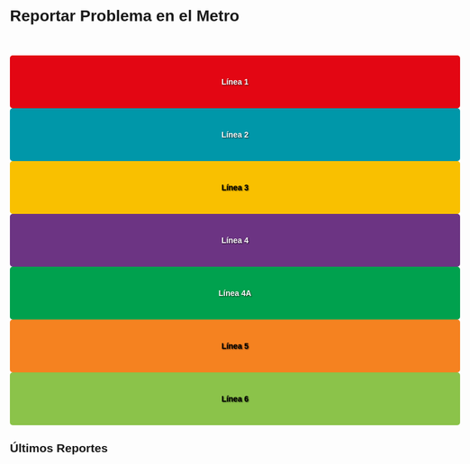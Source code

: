 
<html lang="es">
<head>
  <meta charset="UTF-8">
  <meta name="viewport" content="width=device-width, initial-scale=1.0">
  <title>Reportar Problemas - MetroMan</title>
  <style>
    body { font-family: 'Arial', sans-serif; max-width: 800px; margin: 0 auto; padding: 20px; }
    .form-group { margin-bottom: 15px; }
    label { display: block; margin-bottom: 5px; font-weight: bold; }
    select, textarea, button { width: 100%; padding: 10px; border: 1px solid #ddd; }
    button { background: #0066cc; color: white; border: none; cursor: pointer; }
    .report { border: 1px solid #eee; padding: 10px; margin-bottom: 10px; }
    .status { float: right; padding: 3px 8px; border-radius: 3px; }
    .pendiente { background: #ffeb3b; }
    .en_proceso { background: #2196f3; color: white; }
    .resuelto { background: #4caf50; color: white; }
    
    /* Line buttons styles */
    .line-buttons {
      display: grid;
      grid-template-columns: repeat(4, 1fr);
      gap: 10px;
      margin: 20px 0;
    }
    .line-btn {
      padding: 15px 5px;
      text-align: center;
      border-radius: 5px;
      cursor: pointer;
      font-weight: bold;
      position: relative;
      border: 2px solid transparent;
      background-size: cover;
      background-position: center;
      background-repeat: no-repeat;
      min-height: 60px;
      display: flex;
      align-items: center;
      justify-content: center;
      text-shadow: 1px 1px 2px rgba(0,0,0,0.8);
    }
    .line-btn:hover {
      opacity: 0.9;
    }
    /* Line colors - fallback if image not available */
    .line-1 { background-color: #e30613; color: white; }
    .line-2 { background-color: #0097a9; color: white; }
    .line-3 { background-color: #f9c000; color: black; }
    .line-4 { background-color: #6c3483; color: white; }
    .line-4A { background-color: #00a14e; color: white; }
    .line-5 { background-color: #f58220; color: black; }
    .line-5B { background-color: #8bc34a; color: black; }
    
    /* Status indicators */
    .line-status {
      position: absolute;
      top: -8px;
      right: -8px;
      width: 20px;
      height: 20px;
      border-radius: 50%;
      font-size: 10px;
      display: flex;
      align-items: center;
      justify-content: center;
      color: white;
    }
    .status-good { background: #4CAF50; }
    .status-warning { background: #FFC107; }
    .status-bad { background: #F44336; }
    
    .report-form { display: none; margin-top: 20px; }
    .active-line { 
      display: block;
      padding: 10px;
      margin-bottom: 15px;
      font-weight: bold;
      text-align: center;
    }
  </style>
</head>
<body>
  <h1>Reportar Problema en el Metro</h1>
  
  <div class="active-line" id="activeLineDisplay"></div>
  
  <div class="line-buttons">
    <div class="line-btn line-1" data-line="1">Línea 1</div>
    <div class="line-btn line-2" data-line="2">Línea 2</div>
    <div class="line-btn line-3" data-line="3">Línea 3</div>
    <div class="line-btn line-4" data-line="4">Línea 4</div>
    <div class="line-btn line-4A" data-line="4A">Línea 4A</div>
    <div class="line-btn line-5" data-line="5">Línea 5</div>
    <div class="line-btn line-5B" data-line="6">Línea 6</div>
  </div>
  
  <form id="reportForm" class="report-form">
    <input type="hidden" id="linea" value="">
    
    <div class="form-group">
      <label for="problema">Tipo de Problema:</label>
      <select id="problema" required>
        <option value="">Seleccione un problema</option>
        <option value="Retraso">Retraso en el servicio</option>
        <option value="Avería">Avería en trenes</option>
        <option value="Infraestructura">Problema de infraestructura</option>
        <option value="Atención">Mala atención al cliente</option>
        <option value="Otro">Otro problema</option>
      </select>
    </div>
    
    <div class="form-group">
      <label for="descripcion">Descripción:</label>
      <textarea id="descripcion" rows="4" required></textarea>
    </div>
    
    <button type="submit">Enviar Reporte</button>
  </form>
  
  <h2>Últimos Reportes</h2>
  <div id="reportsList"></div>
  
  <script>
    // Initialize with default line selected
    let selectedLine = null;
    
    // Add click handlers to line buttons
    document.querySelectorAll('.line-btn').forEach(btn => {
      btn.addEventListener('click', () => {
        selectedLine = btn.dataset.line;
        document.getElementById('linea').value = selectedLine;
        document.getElementById('activeLineDisplay').textContent = `Reportando problema en Línea ${selectedLine}`;
        document.getElementById('reportForm').style.display = 'block';
        
        // Highlight selected button
        document.querySelectorAll('.line-btn').forEach(b => b.style.opacity = '0.7');
        btn.style.opacity = '1';
        btn.style.border = '2px solid black';
        
        // Load reports for this line
        loadReports(selectedLine);
      });
    });
    
    // Form submission
    document.getElementById('reportForm').addEventListener('submit', async (e) => {
      e.preventDefault();
      
      const button = e.target.querySelector('button');
      button.disabled = true;
      button.textContent = 'Enviando...';
      
      try {
        const response = await fetch('https://api.bloksel.com/metroCredentials/reportar', {
          method: 'POST',
          headers: { 'Content-Type': 'application/json' },
          body: JSON.stringify({
            linea: document.getElementById('linea').value,
            problema: document.getElementById('problema').value,
            descripcion: document.getElementById('descripcion').value
          })
        });
        
        if (response.ok) {
          alert('¡Reporte enviado con éxito!');
          e.target.reset();
          loadReports(selectedLine);
          updateLineStatuses();
        } else {
          const error = await response.json();
          alert(`Error: ${error.error || 'Error desconocido'}`);
        }
      } catch (err) {
        alert('Error de conexión');
      } finally {
        button.disabled = false;
        button.textContent = 'Enviar Reporte';
      }
    });
    
    async function loadReports(line = null) {
      try {
        const response = await fetch('https://api.bloksel.com/metroCredentials/reportes');
        const data = await response.json();
        
        // Handle both direct array response and object with reports property
        let reports = Array.isArray(data) ? data : (data.reports || []);
        
        if (line) {
          reports = reports.filter(r => r.linea === line);
        }
        
        const container = document.getElementById('reportsList');
        container.innerHTML = reports.map(report => `
          <div class="report">
            <strong>Línea ${report.linea}</strong> - ${report.problema || report.problem || 'Sin tipo'}
            <span class="status ${report.status || 'pendiente'}">${
              (report.status || 'pendiente').replace('_', ' ')
            }</span>
            <p>${report.descripcion || report.description || 'Sin descripción'}</p>
            <small>${report.created_at ? new Date(report.created_at).toLocaleString() : 'Fecha no disponible'}</small>
          </div>
        `).join('');
      } catch (err) {
        console.error('Error al cargar reportes:', err);
        document.getElementById('reportsList').innerHTML = '<p>Error al cargar los reportes. Intente nuevamente.</p>';
      }
    }
    
    // Update line status indicators
    async function updateLineStatuses() {
      try {
        const response = await fetch('https://api.bloksel.com/metroCredentials/reportes');
        const data = await response.json();
        const reports = Array.isArray(data) ? data : (data.reports || []);
        
        document.querySelectorAll('.line-btn').forEach(btn => {
          const line = btn.dataset.line;
          const lineReports = reports.filter(r => r.linea === line && r.status !== 'resuelto');
          const statusEl = document.createElement('div');
          statusEl.className = 'line-status';
          
          if (lineReports.length === 0) {
            statusEl.className += ' status-good';
            statusEl.textContent = '✓';
          } else if (lineReports.length < 3) {
            statusEl.className += ' status-warning';
            statusEl.textContent = lineReports.length;
          } else {
            statusEl.className += ' status-bad';
            statusEl.textContent = lineReports.length;
          }
          
          // Remove existing status if any
          const existingStatus = btn.querySelector('.line-status');
          if (existingStatus) {
            btn.removeChild(existingStatus);
          }
          
          btn.appendChild(statusEl);
        });
      } catch (err) {
        console.error('Error al actualizar estados:', err);
      }
    }
    
    // Function to set background images for buttons
    function setButtonBackgrounds() {
      const buttons = document.querySelectorAll('.line-btn');
      buttons.forEach(btn => {
    const line = btn.dataset.line;
    // Set the background image based on the line number
    btn.style.backgroundImage = `url('https://upload.wikimedia.org/wikipedia/commons/thumb/${getLineImagePath(line)}')`;
    // You might want to add some background styling for better appearance
    btn.style.backgroundSize = 'contain';
    btn.style.backgroundRepeat = 'no-repeat';
    btn.style.backgroundPosition = 'center';
});


    }

    function getLineImagePath(line) {
    // This function returns the appropriate image path segment for each line
    switch(line) {
        case '1': return '3/38/Santiago_de_Chile_L1.svg/600px-Santiago_de_Chile_L1.svg.png';
        case '2': return 'd/de/Santiago_de_Chile_L2.svg/600px-Santiago_de_Chile_L2.svg.png';
        case '3': return '9/9f/Santiago_de_Chile_L3.svg/599px-Santiago_de_Chile_L3.svg.png';
        case '4': return 'b/bb/Santiago_de_Chile_L4.svg/600px-Santiago_de_Chile_L4.svg.png';
        case '4A': return 'a/ac/Santiago_de_Chile_L4A.svg/599px-Santiago_de_Chile_L4A.svg.png';
        case '5': return '1/1e/Santiago_de_Chile_L5.svg/600px-Santiago_de_Chile_L5.svg.png';
        case '6': return '2/22/Santiago_de_Chile_L6.svg/600px-Santiago_de_Chile_L6.svg.png';
        default: return ''; // fallback for unknown lines
    }
}
    
    // Initial load
    setButtonBackgrounds();
    updateLineStatuses();
    loadReports();
  </script>
</body>
</html>
